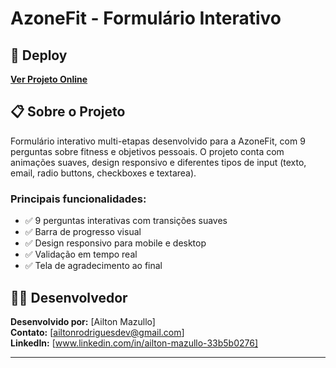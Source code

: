 # AzoneFit - Formulário Interativo

## 🚀 Deploy

[**Ver Projeto Online**](https://azone-fit.vercel.app)

## 📋 Sobre o Projeto

Formulário interativo multi-etapas desenvolvido para a AzoneFit, com 9 perguntas sobre fitness e objetivos pessoais. O projeto conta com animações suaves, design responsivo e diferentes tipos de input (texto, email, radio buttons, checkboxes e textarea).

### Principais funcionalidades:
- ✅ 9 perguntas interativas com transições suaves
- ✅ Barra de progresso visual
- ✅ Design responsivo para mobile e desktop
- ✅ Validação em tempo real
- ✅ Tela de agradecimento ao final

## 👨‍💻 Desenvolvedor

**Desenvolvido por:** [Ailton Mazullo]  
**Contato:** [ailtonrodriguesdev@gmail.com]  
**LinkedIn:** [www.linkedin.com/in/ailton-mazullo-33b5b0276]

---